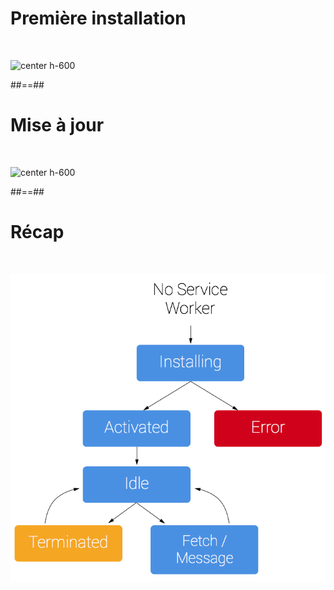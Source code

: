 # Première installation

<br>

![center h-600](./assets/images/sw_installing.gif)

##==##

# Mise à jour

<br>

![center h-600](./assets/images/sw_updating.gif)

##==##

# Récap

<br>

![center h-700](./assets/images/sw_lifecycle_recap.png)

